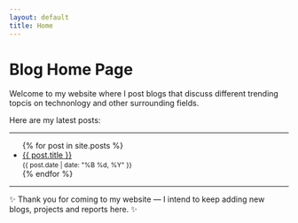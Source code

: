 ```yaml
---
layout: default
title: Home
---
```


# Blog Home Page

Welcome to my website where I post blogs that discuss different trending topcis on technonlogy and other surrounding fields. 

Here are my latest posts:

---

<ul>
  {% for post in site.posts %}
    <li>
      <a href="{{ post.url | relative_url }}">{{ post.title }}</a><br>
      <small>{{ post.date | date: "%B %d, %Y" }}</small>
    </li>
  {% endfor %}
</ul>


---

✨ Thank you for coming to my website — I intend to keep adding new blogs, projects and reports here. ✨
